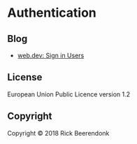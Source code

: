 # Authentication

## Blog

- [web.dev: Sign in Users](https://developers.google.com/web/fundamentals/security/credential-management/retrieve-credentials#federated_login)

## License

European Union Public Licence version 1.2

## Copyright

Copyright © 2018 Rick Beerendonk
